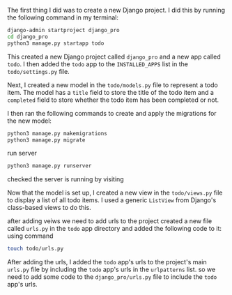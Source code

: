 The first thing I did was to create a new Django project. I did this by running the following command in my terminal:

```bash
django-admin startproject django_pro
cd django_pro
python3 manage.py startapp todo
```

This created a new Django project called `django_pro` and a new app called `todo`. I then added the `todo` app to the `INSTALLED_APPS` list in the `todo/settings.py` file.

Next, I created a new model in the `todo/models.py` file to represent a todo item. The model has a `title` field to store the title of the todo item and a `completed` field to store whether the todo item has been completed or not.

I then ran the following commands to create and apply the migrations for the new model:

```bash
python3 manage.py makemigrations
python3 manage.py migrate
```

run server
```bash
python3 manage.py runserver
```

checked the server is running by visiting 

Now that the model is set up, I created a new view in the `todo/views.py` file to display a list of all todo items. I used a generic `ListView` from Django's class-based views to do this.

after adding veiws we need to add urls to the project
created a new file called `urls.py` in the `todo` app directory and added the following code to it:
using command
```bash
touch todo/urls.py
```

After adding the urls, I added the `todo` app's urls to the project's main `urls.py` file by including the `todo` app's urls in the `urlpatterns` list.
so we need to add some code to the `django_pro/urls.py` file to include the `todo` app's urls.



